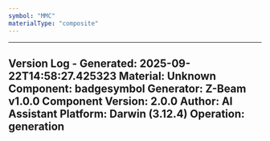 ```yaml
---
symbol: "MMC"
materialType: "composite"
---
```


---
Version Log - Generated: 2025-09-22T14:58:27.425323
Material: Unknown
Component: badgesymbol
Generator: Z-Beam v1.0.0
Component Version: 2.0.0
Author: AI Assistant
Platform: Darwin (3.12.4)
Operation: generation
---